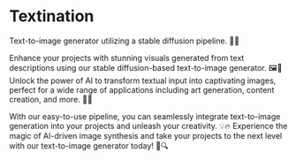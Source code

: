 # Textination
Text-to-image generator utilizing a stable diffusion pipeline. 🌌✨

Enhance your projects with stunning visuals generated from text descriptions using our stable diffusion-based text-to-image generator. 🖼️💬 Unlock the power of AI to transform textual input into captivating images, perfect for a wide range of applications including art generation, content creation, and more. 🎨🚀

With our easy-to-use pipeline, you can seamlessly integrate text-to-image generation into your projects and unleash your creativity. 💡🔥 Experience the magic of AI-driven image synthesis and take your projects to the next level with our text-to-image generator today! 🌟🔍
